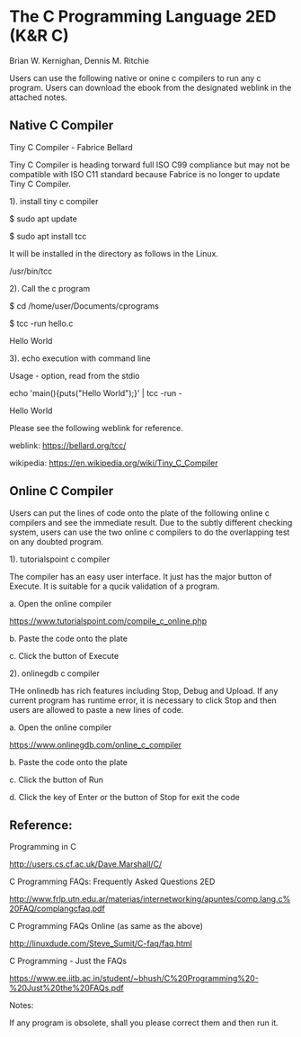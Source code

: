 # The C Programming Language 2ED (K&R C)
Brian W. Kernighan, Dennis M. Ritchie

Users can use the following native or onine c compilers to run any c program. Users can 
download the ebook from the designated weblink in the attached notes. 

## Native C Compiler 
Tiny C Compiler - Fabrice Bellard

Tiny C Compiler is heading torward full ISO C99 compliance but may not be compatible with 
ISO C11 standard because Fabrice is no longer to update Tiny C Compiler.

1). install tiny c compiler

$ sudo apt update

$ sudo apt install tcc

It will be installed in the directory as follows in the Linux.

/usr/bin/tcc


2). Call the c program

$ cd /home/user/Documents/cprograms

$ tcc -run hello.c

Hello World


3). echo execution with command line 

Usage - option, read from the stdio 

echo 'main(){puts("Hello World");}' | tcc -run -

Hello World

Please see the following weblink for reference.

weblink: https://bellard.org/tcc/

wikipedia: https://en.wikipedia.org/wiki/Tiny_C_Compiler

## Online C Compiler 

Users can put the lines of code onto the plate of the following online c compilers and
see the immediate result. Due to the subtly different checking system, users can use
the two online c compilers to do the overlapping test on any doubted program.


1). tutorialspoint c compiler 

The compiler has an easy user interface. It just has the major button of Execute. It is 
suitable for a qucik validation of a program. 

a. Open the online compiler

https://www.tutorialspoint.com/compile_c_online.php

b. Paste the code onto the plate

c. Click the button of Execute


2). onlinegdb c compiler

THe onlinedb has rich features including Stop, Debug and Upload. If any current program 
has runtime error, it is necessary to click Stop and then users are allowed to paste a 
new lines of code. 

a. Open the online compiler

https://www.onlinegdb.com/online_c_compiler

b. Paste the code onto the plate

c. Click the button of Run

d. Click the key of Enter or the button of Stop for exit the code


## Reference:

Programming in C

http://users.cs.cf.ac.uk/Dave.Marshall/C/

C Programming FAQs: Frequently Asked Questions 2ED 

http://www.frlp.utn.edu.ar/materias/internetworking/apuntes/comp.lang.c%20FAQ/complangcfaq.pdf

C Programming FAQs Online (as same as the above)

http://linuxdude.com/Steve_Sumit/C-faq/faq.html

C Programming - Just the FAQs

https://www.ee.iitb.ac.in/student/~bhush/C%20Programming%20-%20Just%20the%20FAQs.pdf

Notes:

If any program is obsolete, shall you please correct them and then run it. 
